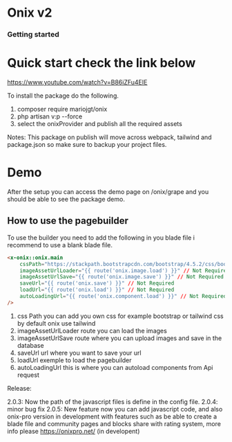 # Onix v2

### Getting started

# Quick start check the link below
https://www.youtube.com/watch?v=B86iZFu4EIE

To install the package do the following.

1. composer require mariojgt/onix
2. php artisan v:p  --force
3. select the onixProvider and publish all the required assets

Notes: This package on publish will move across webpack, tailwind and package.json so make sure to backup your project files.

# Demo

After the setup you can access the demo page on /onix/grape and you should be able to see the package demo.

## How to use the pagebuilder

To use the builder you need to add the following in you blade file i recommend to use a blank blade file.

```html
<x-onix::onix.main
    cssPath="https://stackpath.bootstrapcdn.com/bootstrap/4.5.2/css/bootstrap.min.css" // Not Required
    imageAssetUrlLoader="{{ route('onix.image.load') }}" // Not Required
    imageAssetUrlSave="{{ route('onix.image.save') }}" // Not Required
    saveUrl="{{ route('onix.save') }}" // Not Required
    loadUrl="{{ route('onix.load') }}" // Not Required
    autoLoadingUrl="{{ route('onix.component.load') }}" // Not Required
/>
```

1. css Path you can add you own css for example bootstrap or tailwind css by default onix use tailwind
2. imageAssetUrlLoader route you can load the images
3. imageAssetUrlSave route where you can upload images and save in the database
4. saveUrl url where you want to save your url
5. loadUrl exemple to load the pagebuilder
6. autoLoadingUrl this is where you can autoload components from Api request

Release:

2.0.3: Now the path of the javascript files is define in the config file.
2.0.4: minor bug fix
2.0.5: New feature now you can add javascript code, and also onix-pro version in development with features such as be able to create a blade file and community pages and blocks share with rating system, more info please https://onixpro.net/ (in developent)

